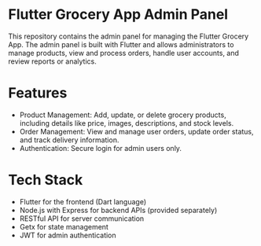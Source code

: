 # Flutter Grocery App Admin Panel
This repository contains the admin panel for managing the Flutter Grocery App. The admin panel is built with Flutter and allows administrators to manage products, view and process orders, handle user accounts, and review reports or analytics.

# Features
+ Product Management: Add, update, or delete grocery products, including details like price, images, descriptions, and stock levels.
+ Order Management: View and manage user orders, update order status, and track delivery information.
+ Authentication: Secure login for admin users only.


# Tech Stack
+ Flutter for the frontend (Dart language)
+ Node.js with Express for backend APIs (provided separately)
+ RESTful API for server communication
+ Getx for state management 
+ JWT for admin authentication
